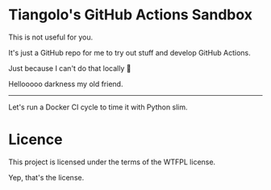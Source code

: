# Tiangolo's GitHub Actions Sandbox

This is not useful for you.

It's just a GitHub repo for me to try out stuff and develop GitHub Actions.

Just because I can't do that locally 🤷

Hellooooo darkness my old friend.

---

Let's run a Docker CI cycle to time it with Python slim.

# Licence

This project is licensed under the terms of the WTFPL license.

Yep, that's the license.
